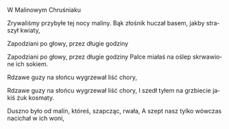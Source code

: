 W Malinowym Chruśniaku

Zry­wa­li­śmy przy­by­łe tej nocy ma­li­ny. 
Bąk zło­śnik hu­czał ba­sem, jak­by stra­szył kwia­ty, 





Za­po­dzia­ni po gło­wy, przez dłu­gie go­dzi­ny 



Za­po­dzia­ni po gło­wy, przez dłu­gie go­dzi­ny 
Pal­ce mia­łaś na oślep skrwa­wio­ne ich so­kiem. 



Rdza­we guzy na słoń­cu wy­grze­wał liść cho­ry, 



Rdza­we guzy na słoń­cu wy­grze­wał liść cho­ry, 
I szedł ty­łem na grzbie­cie ja­kiś żuk ko­sma­ty. 


Dusz­no było od ma­lin, któ­reś, szap­cząc, rwa­ła,
A szept nasz tyl­ko wów­czas na­ci­chał w ich woni, 